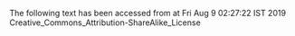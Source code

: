 The following text has been accessed from at Fri Aug 9 02:27:22 IST 2019
Creative_Commons_Attribution-ShareAlike_License
